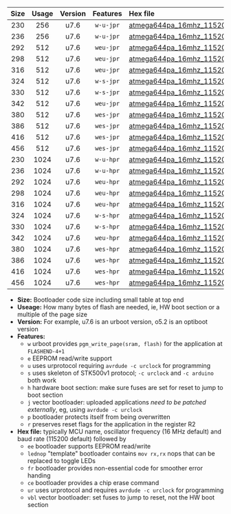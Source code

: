 |Size|Usage|Version|Features|Hex file|
|:-:|:-:|:-:|:-:|:--|
|230|256|u7.6|`w-u-jpr`|[atmega644pa_16mhz_115200bps_ur_vbl.hex](https://raw.githubusercontent.com/stefanrueger/urboot/main//atmega644pa_16mhz_115200bps_ur_vbl.hex)|
|236|256|u7.6|`w-u-jpr`|[atmega644pa_16mhz_115200bps_lednop_ur_vbl.hex](https://raw.githubusercontent.com/stefanrueger/urboot/main//atmega644pa_16mhz_115200bps_lednop_ur_vbl.hex)|
|292|512|u7.6|`weu-jpr`|[atmega644pa_16mhz_115200bps_ee_ur_vbl.hex](https://raw.githubusercontent.com/stefanrueger/urboot/main//atmega644pa_16mhz_115200bps_ee_ur_vbl.hex)|
|298|512|u7.6|`weu-jpr`|[atmega644pa_16mhz_115200bps_ee_lednop_ur_vbl.hex](https://raw.githubusercontent.com/stefanrueger/urboot/main//atmega644pa_16mhz_115200bps_ee_lednop_ur_vbl.hex)|
|316|512|u7.6|`weu-jpr`|[atmega644pa_16mhz_115200bps_ee_lednop_fr_ur_vbl.hex](https://raw.githubusercontent.com/stefanrueger/urboot/main//atmega644pa_16mhz_115200bps_ee_lednop_fr_ur_vbl.hex)|
|324|512|u7.6|`w-s-jpr`|[atmega644pa_16mhz_115200bps_vbl.hex](https://raw.githubusercontent.com/stefanrueger/urboot/main//atmega644pa_16mhz_115200bps_vbl.hex)|
|330|512|u7.6|`w-s-jpr`|[atmega644pa_16mhz_115200bps_lednop_vbl.hex](https://raw.githubusercontent.com/stefanrueger/urboot/main//atmega644pa_16mhz_115200bps_lednop_vbl.hex)|
|342|512|u7.6|`weu-jpr`|[atmega644pa_16mhz_115200bps_ee_lednop_fr_ce_ur_vbl.hex](https://raw.githubusercontent.com/stefanrueger/urboot/main//atmega644pa_16mhz_115200bps_ee_lednop_fr_ce_ur_vbl.hex)|
|380|512|u7.6|`wes-jpr`|[atmega644pa_16mhz_115200bps_ee_vbl.hex](https://raw.githubusercontent.com/stefanrueger/urboot/main//atmega644pa_16mhz_115200bps_ee_vbl.hex)|
|386|512|u7.6|`wes-jpr`|[atmega644pa_16mhz_115200bps_ee_lednop_vbl.hex](https://raw.githubusercontent.com/stefanrueger/urboot/main//atmega644pa_16mhz_115200bps_ee_lednop_vbl.hex)|
|416|512|u7.6|`wes-jpr`|[atmega644pa_16mhz_115200bps_ee_lednop_fr_vbl.hex](https://raw.githubusercontent.com/stefanrueger/urboot/main//atmega644pa_16mhz_115200bps_ee_lednop_fr_vbl.hex)|
|456|512|u7.6|`wes-jpr`|[atmega644pa_16mhz_115200bps_ee_lednop_fr_ce_vbl.hex](https://raw.githubusercontent.com/stefanrueger/urboot/main//atmega644pa_16mhz_115200bps_ee_lednop_fr_ce_vbl.hex)|
|230|1024|u7.6|`w-u-hpr`|[atmega644pa_16mhz_115200bps_ur.hex](https://raw.githubusercontent.com/stefanrueger/urboot/main//atmega644pa_16mhz_115200bps_ur.hex)|
|236|1024|u7.6|`w-u-hpr`|[atmega644pa_16mhz_115200bps_lednop_ur.hex](https://raw.githubusercontent.com/stefanrueger/urboot/main//atmega644pa_16mhz_115200bps_lednop_ur.hex)|
|292|1024|u7.6|`weu-hpr`|[atmega644pa_16mhz_115200bps_ee_ur.hex](https://raw.githubusercontent.com/stefanrueger/urboot/main//atmega644pa_16mhz_115200bps_ee_ur.hex)|
|298|1024|u7.6|`weu-hpr`|[atmega644pa_16mhz_115200bps_ee_lednop_ur.hex](https://raw.githubusercontent.com/stefanrueger/urboot/main//atmega644pa_16mhz_115200bps_ee_lednop_ur.hex)|
|316|1024|u7.6|`weu-hpr`|[atmega644pa_16mhz_115200bps_ee_lednop_fr_ur.hex](https://raw.githubusercontent.com/stefanrueger/urboot/main//atmega644pa_16mhz_115200bps_ee_lednop_fr_ur.hex)|
|324|1024|u7.6|`w-s-hpr`|[atmega644pa_16mhz_115200bps.hex](https://raw.githubusercontent.com/stefanrueger/urboot/main//atmega644pa_16mhz_115200bps.hex)|
|330|1024|u7.6|`w-s-hpr`|[atmega644pa_16mhz_115200bps_lednop.hex](https://raw.githubusercontent.com/stefanrueger/urboot/main//atmega644pa_16mhz_115200bps_lednop.hex)|
|342|1024|u7.6|`weu-hpr`|[atmega644pa_16mhz_115200bps_ee_lednop_fr_ce_ur.hex](https://raw.githubusercontent.com/stefanrueger/urboot/main//atmega644pa_16mhz_115200bps_ee_lednop_fr_ce_ur.hex)|
|380|1024|u7.6|`wes-hpr`|[atmega644pa_16mhz_115200bps_ee.hex](https://raw.githubusercontent.com/stefanrueger/urboot/main//atmega644pa_16mhz_115200bps_ee.hex)|
|386|1024|u7.6|`wes-hpr`|[atmega644pa_16mhz_115200bps_ee_lednop.hex](https://raw.githubusercontent.com/stefanrueger/urboot/main//atmega644pa_16mhz_115200bps_ee_lednop.hex)|
|416|1024|u7.6|`wes-hpr`|[atmega644pa_16mhz_115200bps_ee_lednop_fr.hex](https://raw.githubusercontent.com/stefanrueger/urboot/main//atmega644pa_16mhz_115200bps_ee_lednop_fr.hex)|
|456|1024|u7.6|`wes-hpr`|[atmega644pa_16mhz_115200bps_ee_lednop_fr_ce.hex](https://raw.githubusercontent.com/stefanrueger/urboot/main//atmega644pa_16mhz_115200bps_ee_lednop_fr_ce.hex)|

- **Size:** Bootloader code size including small table at top end
- **Useage:** How many bytes of flash are needed, ie, HW boot section or a multiple of the page size
- **Version:** For example, u7.6 is an urboot version, o5.2 is an optiboot version
- **Features:**
  + `w` urboot provides `pgm_write_page(sram, flash)` for the application at `FLASHEND-4+1`
  + `e` EEPROM read/write support
  + `u` uses urprotocol requiring `avrdude -c urclock` for programming
  + `s` uses skeleton of STK500v1 protocol; `-c urclock` and `-c arduino` both work
  + `h` hardware boot section: make sure fuses are set for reset to jump to boot section
  + `j` vector bootloader: uploaded applications *need to be patched externally*, eg, using `avrdude -c urclock`
  + `p` bootloader protects itself from being overwritten
  + `r` preserves reset flags for the application in the register R2
- **Hex file:** typically MCU name, oscillator frequency (16 MHz default) and baud rate (115200 default) followed by
  + `ee` bootloader supports EEPROM read/write
  + `lednop` "template" bootloader contains `mov rx,rx` nops that can be replaced to toggle LEDs
  + `fr` bootloader provides non-essential code for smoother error handing
  + `ce` bootloader provides a chip erase command
  + `ur` uses urprotocol and requires `avrdude -c urclock` for programming
  + `vbl` vector bootloader: set fuses to jump to reset, not the HW boot section
